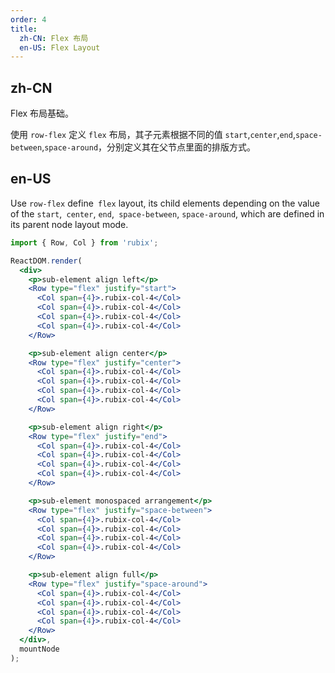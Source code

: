 ```yaml
---
order: 4
title: 
  zh-CN: Flex 布局
  en-US: Flex Layout
---
```


## zh-CN

Flex 布局基础。

使用 `row-flex` 定义 `flex` 布局，其子元素根据不同的值 `start`,`center`,`end`,`space-between`,`space-around`，分别定义其在父节点里面的排版方式。

## en-US

Use `row-flex` define` flex` layout, its child elements depending on the value of the `start`,` center`, `end`,` space-between`, `space-around`, which are defined in its parent node layout mode.

````jsx
import { Row, Col } from 'rubix';

ReactDOM.render(
  <div>
    <p>sub-element align left</p>
    <Row type="flex" justify="start">
      <Col span={4}>.rubix-col-4</Col>
      <Col span={4}>.rubix-col-4</Col>
      <Col span={4}>.rubix-col-4</Col>
      <Col span={4}>.rubix-col-4</Col>
    </Row>

    <p>sub-element align center</p>
    <Row type="flex" justify="center">
      <Col span={4}>.rubix-col-4</Col>
      <Col span={4}>.rubix-col-4</Col>
      <Col span={4}>.rubix-col-4</Col>
      <Col span={4}>.rubix-col-4</Col>
    </Row>

    <p>sub-element align right</p>
    <Row type="flex" justify="end">
      <Col span={4}>.rubix-col-4</Col>
      <Col span={4}>.rubix-col-4</Col>
      <Col span={4}>.rubix-col-4</Col>
      <Col span={4}>.rubix-col-4</Col>
    </Row>

    <p>sub-element monospaced arrangement</p>
    <Row type="flex" justify="space-between">
      <Col span={4}>.rubix-col-4</Col>
      <Col span={4}>.rubix-col-4</Col>
      <Col span={4}>.rubix-col-4</Col>
      <Col span={4}>.rubix-col-4</Col>
    </Row>

    <p>sub-element align full</p>
    <Row type="flex" justify="space-around">
      <Col span={4}>.rubix-col-4</Col>
      <Col span={4}>.rubix-col-4</Col>
      <Col span={4}>.rubix-col-4</Col>
      <Col span={4}>.rubix-col-4</Col>
    </Row>
  </div>,
  mountNode
);
````
